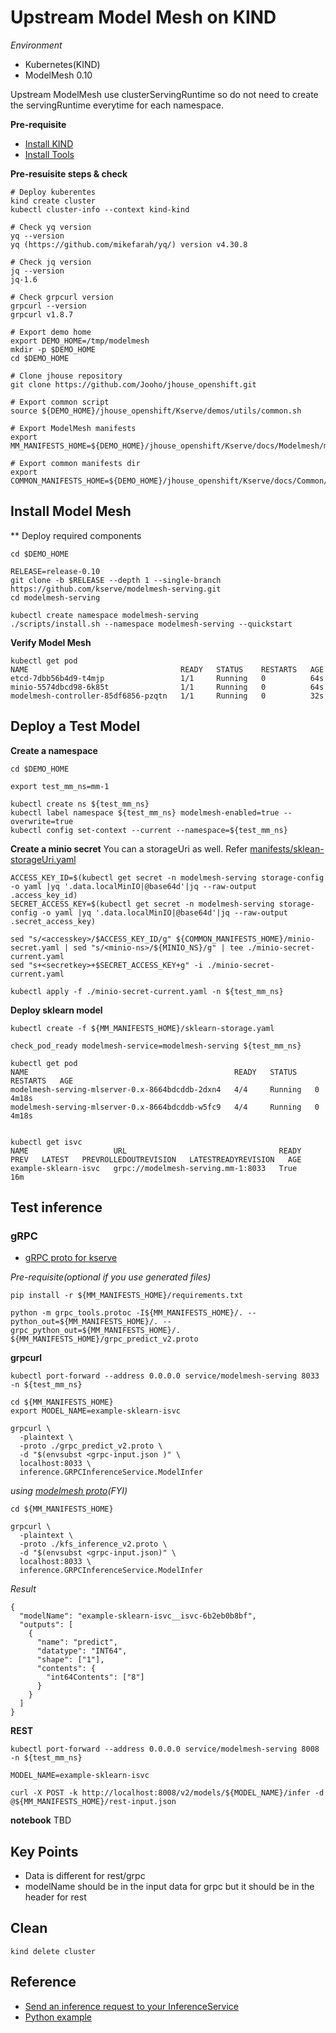 # Upstream Model Mesh on KIND

*Environment*
 - Kubernetes(KIND)
 - ModelMesh 0.10

Upstream ModelMesh use clusterServingRuntime so do not need to create the servingRuntime everytime for each namespace.

**Pre-requisite**
- [Install KIND](../ETC/Kind.md)
- [Install Tools](../ETC/ToolBinary.md)

**Pre-resuisite steps & check**
~~~
# Deploy kuberentes
kind create cluster
kubectl cluster-info --context kind-kind

# Check yq version
yq --version
yq (https://github.com/mikefarah/yq/) version v4.30.8

# Check jq version
jq --version
jq-1.6

# Check grpcurl version
grpcurl --version
grpcurl v1.8.7

# Export demo home
export DEMO_HOME=/tmp/modelmesh
mkdir -p $DEMO_HOME
cd $DEMO_HOME

# Clone jhouse repository
git clone https://github.com/Jooho/jhouse_openshift.git

# Export common script
source ${DEMO_HOME}/jhouse_openshift/Kserve/demos/utils/common.sh

# Export ModelMesh manifests
export MM_MANIFESTS_HOME=${DEMO_HOME}/jhouse_openshift/Kserve/docs/Modelmesh/manifests

# Export common manifests dir
export COMMON_MANIFESTS_HOME=${DEMO_HOME}/jhouse_openshift/Kserve/docs/Common/manifests
~~~

## Install Model Mesh

** Deploy required components
~~~
cd $DEMO_HOME

RELEASE=release-0.10
git clone -b $RELEASE --depth 1 --single-branch https://github.com/kserve/modelmesh-serving.git
cd modelmesh-serving

kubectl create namespace modelmesh-serving
./scripts/install.sh --namespace modelmesh-serving --quickstart
~~~

**Verify Model Mesh**
~~~
kubectl get pod
NAME                                  READY   STATUS    RESTARTS   AGE
etcd-7dbb56b4d9-t4mjp                 1/1     Running   0          64s
minio-5574dbcd98-6k85t                1/1     Running   0          64s
modelmesh-controller-85df6856-pzqtn   1/1     Running   0          32s
~~~

## Deploy a Test Model

**Create a namespace**
~~~
cd $DEMO_HOME

export test_mm_ns=mm-1

kubectl create ns ${test_mm_ns}
kubectl label namespace ${test_mm_ns} modelmesh-enabled=true --overwrite=true
kubectl config set-context --current --namespace=${test_mm_ns}
~~~

**Create a minio secret**
You can a storageUri as well. Refer [manifests/sklean-storageUri.yaml](manifests/sklearn-storageUri.yaml)
~~~
ACCESS_KEY_ID=$(kubectl get secret -n modelmesh-serving storage-config -o yaml |yq '.data.localMinIO|@base64d'|jq --raw-output .access_key_id)
SECRET_ACCESS_KEY=$(kubectl get secret -n modelmesh-serving storage-config -o yaml |yq '.data.localMinIO|@base64d'|jq --raw-output .secret_access_key)

sed "s/<accesskey>/$ACCESS_KEY_ID/g" ${COMMON_MANIFESTS_HOME}/minio-secret.yaml | sed "s/<minio-ns>/${MINIO_NS}/g" | tee ./minio-secret-current.yaml 
sed "s+<secretkey>+$SECRET_ACCESS_KEY+g" -i ./minio-secret-current.yaml 

kubectl apply -f ./minio-secret-current.yaml -n ${test_mm_ns}
~~~

**Deploy sklearn model**
~~~
kubectl create -f ${MM_MANIFESTS_HOME}/sklearn-storage.yaml

check_pod_ready modelmesh-service=modelmesh-serving ${test_mm_ns}

kubectl get pod
NAME                                              READY   STATUS    RESTARTS   AGE
modelmesh-serving-mlserver-0.x-8664bdcddb-2dxn4   4/4     Running   0          4m18s
modelmesh-serving-mlserver-0.x-8664bdcddb-w5fc9   4/4     Running   0          4m18s


kubectl get isvc
NAME                   URL                                  READY   PREV   LATEST   PREVROLLEDOUTREVISION   LATESTREADYREVISION   AGE
example-sklearn-isvc   grpc://modelmesh-serving.mm-1:8033   True                                                                  16m

~~~

## Test inference 

### gRPC
- [gRPC proto for kserve](https://github.com/kserve/kserve/blob/master/docs/predict-api/v2/grpc_predict_v2.proto)

*Pre-requisite(optional if you use generated files)*
~~~
pip install -r ${MM_MANIFESTS_HOME}/requirements.txt

python -m grpc_tools.protoc -I${MM_MANIFESTS_HOME}/. --python_out=${MM_MANIFESTS_HOME}/. --grpc_python_out=${MM_MANIFESTS_HOME}/. ${MM_MANIFESTS_HOME}/grpc_predict_v2.proto
~~~


**grpcurl**
~~~
kubectl port-forward --address 0.0.0.0 service/modelmesh-serving 8033 -n ${test_mm_ns}

cd ${MM_MANIFESTS_HOME}
export MODEL_NAME=example-sklearn-isvc

grpcurl \
  -plaintext \
  -proto ./grpc_predict_v2.proto \
  -d "$(envsubst <grpc-input.json )" \
  localhost:8033 \
  inference.GRPCInferenceService.ModelInfer
~~~

*using [modelmesh proto](https://github.com/kserve/modelmesh-serving/blob/main/fvt/proto/kfs_inference_v2.proto)(FYI)*
~~~
cd ${MM_MANIFESTS_HOME}

grpcurl \
  -plaintext \
  -proto ./kfs_inference_v2.proto \
  -d "$(envsubst <grpc-input.json)" \
  localhost:8033 \
  inference.GRPCInferenceService.ModelInfer
~~~

*Result*
~~~
{
  "modelName": "example-sklearn-isvc__isvc-6b2eb0b8bf",
  "outputs": [
    {
      "name": "predict",
      "datatype": "INT64",
      "shape": ["1"],
      "contents": {
        "int64Contents": ["8"]
      }
    }
  ]
}
~~~

**REST**
~~~
kubectl port-forward --address 0.0.0.0 service/modelmesh-serving 8008 -n ${test_mm_ns}

MODEL_NAME=example-sklearn-isvc

curl -X POST -k http://localhost:8008/v2/models/${MODEL_NAME}/infer -d @${MM_MANIFESTS_HOME}/rest-input.json
~~~


**notebook**
TBD


## Key Points
-  Data is different for rest/grpc
-  modelName should be in the input data for grpc but it should be in the header for rest


## Clean
~~~
kind delete cluster
~~~

## Reference
- [Send an inference request to your InferenceService](https://github.com/kserve/modelmesh-serving/blob/main/docs/predictors/run-inference.md)
- [Python example](https://github.com/pvaneck/model-serving-sandbox/tree/main/grpc-predict)